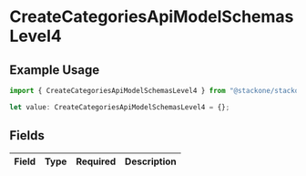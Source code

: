 # CreateCategoriesApiModelSchemasLevel4

## Example Usage

```typescript
import { CreateCategoriesApiModelSchemasLevel4 } from "@stackone/stackone-client-ts/sdk/models/shared";

let value: CreateCategoriesApiModelSchemasLevel4 = {};
```

## Fields

| Field       | Type        | Required    | Description |
| ----------- | ----------- | ----------- | ----------- |